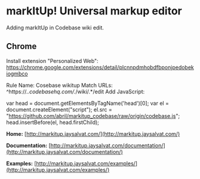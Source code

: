 
# markItUp! Universal markup editor

Adding markItUp in Codebase wiki edit.

## Chrome ##

Install extension "Personalized Web": https://chrome.google.com/extensions/detail/plcnnpdmhobdfbponjpedobekiogmbco

Rule Name: Cosebase wikitup
Match URLs: ^https://.*.codebasehq.com/.*/wiki/.*/edit
Add JavaScript: 

var head = document.getElementsByTagName('head')[0];
var el   = document.createElement("script");
el.src   = "https://github.com/abril/markitup_codebase/raw/origin/codebase.js";
head.insertBefore(el, head.firstChild);

**Home:**
[http://markitup.jaysalvat.com/](http://markitup.jaysalvat.com/)

**Documentation:**
[http://markitup.jaysalvat.com/documentation/](http://markitup.jaysalvat.com/documentation/)

**Examples:**
[http://markitup.jaysalvat.com/examples/](http://markitup.jaysalvat.com/examples/)
